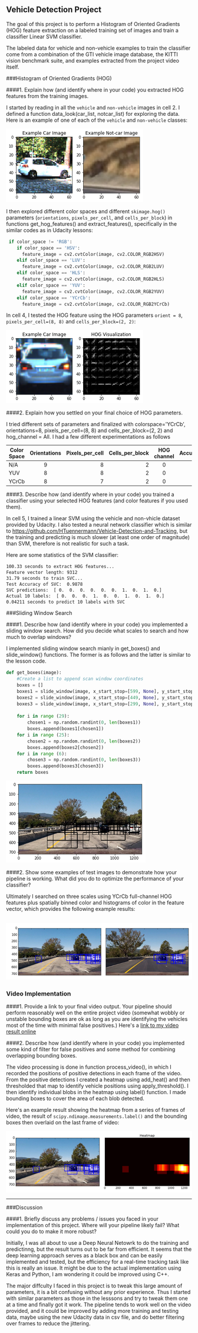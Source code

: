 ## Vehicle Detection Project

The goal of this project is to perform a Histogram of Oriented Gradients (HOG) feature extraction on a labeled training set of images and train a classifier Linear SVM classifier. 

The labeled data for vehicle and non-vehicle examples to train the classifier come from a combination of the GTI vehicle image database, the KITTI vision benchmark suite, and examples extracted from the project video itself. 

[//]: # (Image References)
[image1]: ./output_images/data.png
[image2]: ./output_images/HOG.png
[image3]: ./output_images/sliding-window.png
[image4]: ./output_images/detected-window.png
[image5]: ./output_images/heatmap.png
[video1]: ./project_video.mp4


###Histogram of Oriented Gradients (HOG)

####1. Explain how (and identify where in your code) you extracted HOG features from the training images.

I started by reading in all the `vehicle` and `non-vehicle` images in cell 2. I defined a function data_look(car_list, notcar_list) for exploring the data. Here is an example of one of each of the `vehicle` and `non-vehicle` classes:

![alt text][image1]

I then explored different color spaces and different `skimage.hog()` parameters (`orientations`, `pixels_per_cell`, and `cells_per_block`) in functions get_hog_features() and extract_features(), specifically in the similar codes as in Udacity lessons:

```Python
 if color_space != 'RGB':
    if color_space == 'HSV':
      feature_image = cv2.cvtColor(image, cv2.COLOR_RGB2HSV)
    elif color_space == 'LUV':
      feature_image = cv2.cvtColor(image, cv2.COLOR_RGB2LUV)
    elif color_space == 'HLS':
      feature_image = cv2.cvtColor(image, cv2.COLOR_RGB2HLS)
    elif color_space == 'YUV':
      feature_image = cv2.cvtColor(image, cv2.COLOR_RGB2YUV)
    elif color_space == 'YCrCb':
      feature_image = cv2.cvtColor(image, cv2.COLOR_RGB2YCrCb)
```

In cell 4, I tested the HOG feature using the HOG parameters `orient = 8`, `pixels_per_cell=(8, 8)` and `cells_per_block=(2, 2)`:


![alt text][image2]

####2. Explain how you settled on your final choice of HOG parameters.

I tried different sets of parameters and finalized with colorspace='YCrCb', orientations=8, pixels_per_cell=(8, 8) and cells_per_block=(2, 2) and hog_channel = All. I had a few different experimentations as follows

| Color Space   | Orientations  | Pixels_per_cell| Cells_per_block| HOG channel| Accuracy |
| ------------- |:-------------:| -----:| -------------: |:-------------:| -----------:|
| N/A    | 9| 8 | 2     | 0 | 0.92 | 
| YUV    | 8| 8 | 2     | 0 | 0.96 | 
| YCrCb | 8| 7 | 2     | 0 | 0.99 | 

####3. Describe how (and identify where in your code) you trained a classifier using your selected HOG features (and color features if you used them).

In cell 5, I trained a linear SVM using the vehicle and non-vhicle dataset provided by Udacity. I also tested a neural network classifier which is similar to https://github.com/HTuennermann/Vehicle-Detection-and-Tracking, but the training and predicting is much slower (at least one order of magnitude) than SVM, therefore is not realistic for such a task. 

Here are some statistics of the SVM classifier:

```
100.33 seconds to extract HOG features...
Feature vector length: 9312
31.79 seconds to train SVC...
Test Accuracy of SVC:  0.9878
SVC predictions:  [ 0.  0.  0.  0.  0.  0.  1.  0.  1.  0.]
Actual 10 labels:  [ 0.  0.  0.  1.  0.  0.  1.  0.  1.  0.]
0.04211 seconds to predict 10 labels with SVC
```

###Sliding Window Search

####1. Describe how (and identify where in your code) you implemented a sliding window search.  How did you decide what scales to search and how much to overlap windows?

I implemented sliding window search mianly in get_boxes() and slide_window() functions. The former is as follows and the latter is similar to the lesson code. 

```Python
def get_boxes(image):
    #Create a list to append scan window coordinates
    boxes = []
    boxes1 = slide_window(image, x_start_stop=[599, None], y_start_stop=[379, 499], xy_window=(64,64), xy_overlap=(0.75, 0.5))
    boxes2 = slide_window(image, x_start_stop=[449, None], y_start_stop=[399, 549], xy_window=(128,80), xy_overlap=(0.75, 0.5))
    boxes3 = slide_window(image, x_start_stop=[299, None], y_start_stop=[419, 699], xy_window=(250,160), xy_overlap=(0.75, 0.5))
    
    for i in range (29):
        chosen1 = np.random.randint(0, len(boxes1))
        boxes.append(boxes1[chosen1]) 
    for i in range (25):
        chosen2 = np.random.randint(0, len(boxes2))
        boxes.append(boxes2[chosen2])           
    for i in range (6):
        chosen3 = np.random.randint(0, len(boxes3))
        boxes.append(boxes3[chosen3])      
    return boxes

```
![alt text][image3]

####2. Show some examples of test images to demonstrate how your pipeline is working.  What did you do to optimize the performance of your classifier?

Ultimately I searched on three scales using YCrCb full-channel HOG features plus spatially binned color and histograms of color in the feature vector, which provides the following example results:

![alt text][image4]
---

### Video Implementation

####1. Provide a link to your final video output.  Your pipeline should perform reasonably well on the entire project video (somewhat wobbly or unstable bounding boxes are ok as long as you are identifying the vehicles most of the time with minimal false positives.)
Here's a [link to my video result online](./result.mp4)


####2. Describe how (and identify where in your code) you implemented some kind of filter for false positives and some method for combining overlapping bounding boxes.

The video processing is done in function process_video(), in which I recorded the positions of positive detections in each frame of the video. From the positive detections I created a heatmap using add_heat() and then thresholded that map to identify vehicle positions using apply_threshold(). I then identify individual blobs in the heatmap using label() function. I made bounding boxes to cover the area of each blob detected.  

Here's an example result showing the heatmap from a series of frames of video, the result of `scipy.ndimage.measurements.label()` and the bounding boxes then overlaid on the last frame of video:

![alt text][image5]


---

###Discussion

####1. Briefly discuss any problems / issues you faced in your implementation of this project.  Where will your pipeline likely fail?  What could you do to make it more robust?

Initially, I was all about to use a Deep Neural Netowrk to do the training and predictinng, but the result turns out to be far from efficient. It seems that the deep learning approach serves as a black box and can be easily implemented and tested, but the efficiency for a real-time tracking task like this is really an issue. It might be due to the actual implementation using Keras and Python, I am wondering it could be improved using C++. 

The major diffculty I faced in this project is to tweak this large amount of parameters, it is a bit confusing without any prior experience. Thus I started with similar parameters as those in the lesssons and try to tweak them one at a time and finally got it work. The pipeline tends to work well on the video provided, and it could be improved by adding more training and testing data, maybe using the new Udacity data in csv file, and do better filtering over frames to reduce the jittering. 


